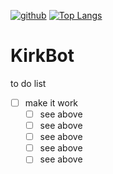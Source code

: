 [![github](https://img.shields.io/github/stars/freeCodeCamp/freeCodeCamp.svg)]()
[![Top Langs](https://github-readme-stats.vercel.app/api/top-langs/?username=SuperDrBacon)](https://github.com/anuraghazra/github-readme-stats)
# KirkBot
to do list
- [ ] make it work
    - [ ] see above
    - [ ] see above
    - [ ] see above
    - [ ] see above
    - [ ] see above
